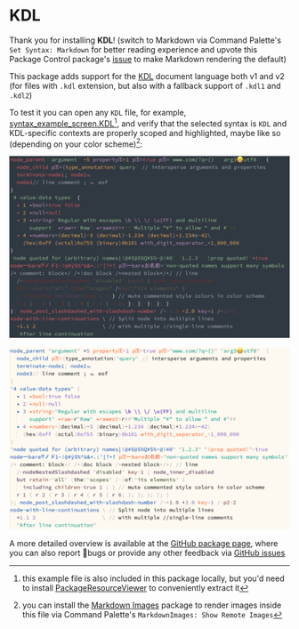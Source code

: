 # KDL

Thank you for installing __KDL__!
(switch to Markdown via Command Palette's `Set Syntax: Markdown` for better reading experience and upvote this Package Control package's [issue](https://github.com/wbond/package_control/issues/238) to make Markdown rendering the default)

This package adds support for the [KDL](https://kdl.dev) document language both v1 and v2 (for files with `.kdl` extension, but also with a fallback support of `.kdl1` and `.kdl2`)

To test it you can open any `KDL` file, for example, [syntax_example_screen.KDL](https://github.com/eugenesvk/sublime-kdl/blob/main/test/syntax_example_screen2.kdl)[^1], and verify that the selected syntax is `KDL` and KDL-specific contexts are properly scoped and highlighted, maybe like so (depending on your color scheme)[^2]:

![KDL syntax screenshot solarized](https://github.com/eugenesvk/sublime-KDL/blob/main/doc/KDL_syntax_dark.png?raw=true "Custom solarized scheme")

![KDL syntax screenshot default](https://github.com/eugenesvk/sublime-KDL/blob/main/doc/KDL_syntax_light.png?raw=true "Default color scheme")

A more detailed overview is available at the [GitHub package page](https://github.com/eugenesvk/sublime-kdl), where you can also report 🐞bugs or provide any other feedback via [GitHub issues](https://github.com/eugenesvk/sublime-kdl/issues)

[^1]: this example file is also included in this package locally, but you'd need to install [PackageResourceViewer](https://packagecontrol.io/packages/PackageResourceViewer) to conveniently extract it
[^2]: you can install the [Markdown Images](https://github.com/xsleonard/sublime-MarkdownImages) package to render images inside this file via Command Palette's `MarkdownImages: Show Remote Images`
